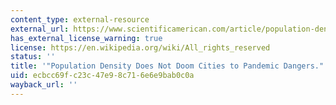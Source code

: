 ```yaml
---
content_type: external-resource
external_url: https://www.scientificamerican.com/article/population-density-does-not-doom-cities-to-pandemic-dangers/
has_external_license_warning: true
license: https://en.wikipedia.org/wiki/All_rights_reserved
status: ''
title: '"Population Density Does Not Doom Cities to Pandemic Dangers."'
uid: ecbcc69f-c23c-47e9-8c71-6e6e9bab0c0a
wayback_url: ''
---
```

